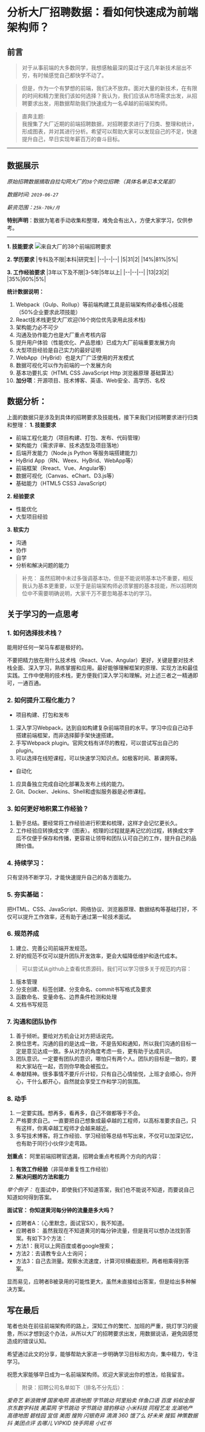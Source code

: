# 分析大厂招聘数据：看如何快速成为前端架构师？

## 前言
> 对于从事前端的大多数同学，我想感触最深的莫过于这几年新技术层出不穷，有时候感觉自己都快学不动了。

> 但是，作为一个有梦想的前端，我们决不放弃。面对大量的新技术，在有限的时间和精力里我们该如何选择？我认为，我们应该从市场需求出发，从招聘要求出发，用数据帮助我们快速成为一名卓越的前端架构师。

> 直奔主题:  
我搜集了大厂近期的前端招聘数据，对招聘要求进行了归类、整理和统计，形成图表，并对其进行分析。希望可以帮助大家可以发现自己的不足，快速提升自己，早日实现年薪百万的奋斗目标。

---
## 数据展示
*原始招聘数据摘取自拉勾网大厂的`38`个岗位招聘:（具体名单见本文尾部）*

*数据时间: `2019-06-27`*

*薪资范围：`25k-70k/月`*

**特别声明**：数据为笔者手动收集和整理，难免会有出入，方便大家学习，仅供参考。

---

**1. 技能要求**
![来自大厂的38个前端招聘要求](https://user-gold-cdn.xitu.io/2019/6/27/16b98941edf0944e?w=2880&h=1593&f=png&s=257056)

**2. 学历要求**
|专科及不限|本科|研究生|
|--|--|--|
|5|31|2|
|14%|81%|5%|

**3. 工作经验要求**
|3年以下及不限|3-5年|5年以上|
|--|--|--|
|13|23|2|
|35%|60%|5%|

**统计数据说明：**

1. Webpack（Gulp、Rollup）等前端构建工具是前端架构师必备核心技能（50%企业要求此项技能）
2. React技术栈更受大厂欢迎(16个岗位优先录用此技术栈)
3. 架构能力必不可少
4. 沟通及协作能力也是大厂重点考核内容
5. 提升用户体验（性能优化、产品思维）已成为大厂前端重要发展方向
6. 大型项目经验是自己实力的最好证明
7. WebApp（HyBrid）也是大厂广泛使用的开发模式
8. 数据可视化可以作为前端的一个发展方向
9. 基本功要扎实（HTML CSS JavaScript Http 浏览器原理 基础算法）
10. **加分项**：开源项目、技术博客、英语、Web安全、高学历、名校

<!--11. 学历一般不会限制你的发展-->
<!--12. 3年工作经验是重要分水岭-->

## 数据分析：
上面的数据只是涉及到具体的招聘要求及技能栈，接下来我们对招聘要求进行归类和整理：
**1. 技能要求**
- 前端工程化能力（项目构建、打包、发布、代码管理）
- 架构能力（需求评审、技术选型及项目落地）
- 后端开发能力（Node.js Python 等服务端搭建能力）
- HyBrid App（RN、Weex、HyBrid、WebApp等）
- 前端框架（Rreact、Vue、Angular等）
- 数据可视化（Canvas、eChart、D3.js等）
- 基础能力（HTML5 CSS3 JavaScript）

**2. 经验要求**
- 性能优化
- 大型项目经验

**3. 软实力**
- 沟通
- 协作
- 自学
- 分析和解决问题的能力

> 补充： 虽然招聘中未过多强调基本功，但是不能说明基本功不重要，相反我认为基本更重要，以至于是前端架构师必须掌握的基本技能，所以招聘岗位中不需要明确说明，大家千万不要忽略基本功的学习。


## 关于学习的一点思考
### 1. 如何选择技术栈？
能用好任何一架马车都是极好的。

不要把精力放在用什么技术栈（React、Vue、Angular）更好，关键是要对技术栈全面、深入学习，熟练掌握和应用。最好能够理解框架的原理、实现方法和最佳实践。工作中使用的技术栈，更方便我们深入学习和理解。对上述三者之一精通即可，一通百通。

### 2. 如何提升工程化能力？
- 项目构建、打包和发布
1. 深入学习Webpack，达到自如构建复杂前端项目的水平。学习中应自己动手搭建前端框架，而非选择脚手架快速搭建。
2. 手写Webpack plugin。官网文档有详尽的教程，可以尝试写出自己的plugin。
3. 可以选择在线短课程，可以快速学习知识点。如极客时间、慕课网等。

- 自动化
1. 应具备独立完成自动化部署及发布上线的能力。
2. Git、Docker、Jekins、Shell和虚拟服务器是必修课程。

### 3. 如何更好地积累工作经验？
1. 勤于总结。要经常将工作经验进行积累和梳理，这样才会记忆更长久。
2. 工作经验应转换成文字（图表）。梳理的过程就是再记忆的过程，转换成文字后不仅便于保存和传播，更容易让领导和团队认可自己的工作，提升自己的品牌价值。

### 4. 持续学习：
只有坚持不断学习，才能快速提升自己的各方面能力。

### 5. 夯实基础：
把HTML、CSS、JavaScript、网络协议、浏览器原理、数据结构等基础打好，不仅可以提升工作效率，还有助于通过第一轮技术面试。

### 6. 规范养成
1. 建立、完善公司前端开发规范。
2. 好的规范不仅可以提升团队开发效率，更会大幅降低维护和迭代成本。

> 可以尝试从github上查看优质源码，我们可以学习很多关于规范的内容：
1. 版本管理
2. 分支创建、标签创建、分支命名、commit书写格式及要求
3. 函数命名、变量命名、边界条件检测和处理
4. 文档书写规范

### 7. 沟通和团队协作
1. 善于倾听。要给对方机会让对方把话说完。
2. 换位思考。沟通的目的是达成一致，不是告知和通知，所以我们沟通的目标一定是意见达成一致。多从对方的角度考虑一些，更有助于达成共识。
3. 团队意识。一定要有团队的意识，哪怕只有两个人。团队的目标是一致的，要和大家站在一起，否则你早晚会被孤立。
4. 奉献精神。很多事情不要斤斤计较，只有自己心情愉悦，上班才会顺心，你开心，干什么都开心，自然就会享受工作和学习的氛围。

### 8. 动手
1. 一定要实践。想再多，看再多，自己不做都等于不会。
2. 严格要求自己。一直要把自己想象成最卓越的工程师，以高标准要求自己，只有这样，你离卓越工程师才会越来越近。
3. 多写技术博客。将工作经验、学习经验等总结书写出来，不仅可以加深记忆，也有助于同行小伙伴少走弯路。

**划重点：**
阿里前端招聘官透漏，招聘会重点考核两个方向的内容：
1. **有效工作经验**（非简单重复性工作经验）
2. **解决问题的方法和能力**

*举个例子：*
在面试中，即使我们不知道答案，我们也不能说不知道，而要说自己知道如何得到答案。

**面试官： 你知道黄河每分钟的流量是多大吗？**
- 应聘者A：（心里默念，面试官SX），我不知道。
- 应聘者B： 虽然我现在不知道黄河的每分钟流量，但是我可以想办法找到答案。有如下3个方法：
- 方法1：我可以上网百度或者google搜索；
- 方法2：去请教专业人士询问；
- 方法3：自己去测量。观察水流速度，计算河坝横截面积，两者相乘得到答案。

显而易见，应聘者B被录用的可能性更大，虽然未直接给出答案，但是给出多种解决方案。

## 写在最后
笔者也处在前往前端架构师的路上，深知工作的繁忙、加班的严重，挑灯学习的疲惫，所以才想到这个办法，从所以大厂的招聘要求出发，用数据说话，避免因感觉造成的错误认知。

希望通过此文的分享，能够帮助大家进一步明确学习目标和方向，集中精力，专注学习。

祝愿大家能够早日成为一名前端架构师。欢迎大家说出你的想法，给我留言。

> 附录：招聘公司名单如下（排名不分先后）：

*爱奇艺 新浪微博 国家电网 高德地图 字节跳动 阿里拍卖 伴鱼口语 百度 蚂蚁金服 京东数字科技 美菜网 字节跳动 字节跳动 猎豹移动 小米科技 同程艺龙 龙湖地产 高德地图 碧桂园 宜信 美图 搜狗 闪银奇异 滴滴 360 饿了么 好未来 搜狐 神策数据 抖 美团点评 去哪儿 VIPKID 快手网易 小红书*